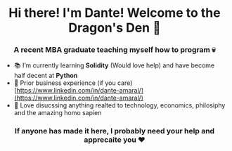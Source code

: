 <h1 align="center">Hi there! I'm Dante! Welcome to the Dragon's Den 🐉</h1>
<h3 align="center">A recent MBA graduate teaching myself how to program 💀</h3>

- 📚 I’m currently learning **Solidity** (Would love help) and have become half decent at **Python**
- 📄 Prior business experience (if you care) [https://www.linkedin.com/in/dante-amaral/](https://www.linkedin.com/in/dante-amaral/)
- 💬 Love disucssing anything realted to technology, economics, philosiphy and the amazing homo sapien

<h3 align="center"> If anyone has made it here, I probably need your help and apprecaite you ❤️ </h3>

<!--
**DanteAmaral/DanteAmaral** is a ✨ _special_ ✨ repository because its `README.md` (this file) appears on your GitHub profile.

Here are some ideas to get you started:

- 🔭 I’m currently working on ...
- 🌱 I’m currently learning ...
- 👯 I’m looking to collaborate on ...
- 🤔 I’m looking for help with ...
- 💬 Ask me about ...
- 📫 How to reach me: ...
- 😄 Pronouns: ...
- ⚡ Fun fact: ...
-->
